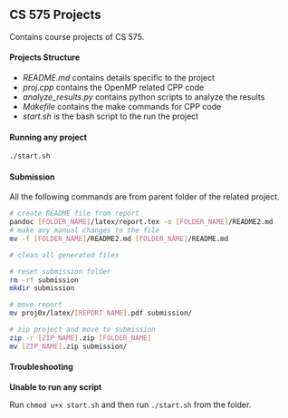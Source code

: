 ## CS 575 Projects

Contains course projects of CS 575.

#### Projects Structure

* *README.md* contains details specific to the project
* *proj.cpp* contains the OpenMP related CPP code
* *analyze_results.py* contains python scripts to analyze the results
* *Makefile* contains the make commands for CPP code
* *start.sh* is the bash script to the run the project

#### Running any project

```bash
./start.sh
```

#### Submission

All the following commands are from parent folder of the related project.

```bash
# create README file from report
pandoc [FOLDER_NAME]/latex/report.tex -o [FOLDER_NAME]/README2.md
# make any manual changes to the file
mv -f [FOLDER_NAME]/README2.md [FOLDER_NAME]/README.md

# clean all generated files

# reset submission folder
rm -rf submission
mkdir submission

# move report
mv proj0x/latex/[REPORT_NAME].pdf submission/

# zip project and move to submission
zip -r [ZIP_NAME].zip [FOLDER_NAME]
mv [ZIP_NAME].zip submission/
```

#### Troubleshooting

**Unable to run any script**

Run `chmod u+x start.sh` and then run `./start.sh` from the folder.
